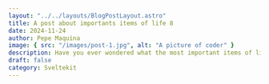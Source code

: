 ```yaml
---
layout: "../../layouts/BlogPostLayout.astro"
title: A post about importants items of life 8
date: 2024-11-24
author: Pepe Maquina
image: { src: "/images/post-1.jpg", alt: "A picture of coder" }
description: Have you ever wondered what the most important items of life are? Well, wonder no more!
draft: false
category: Sveltekit
---
```

